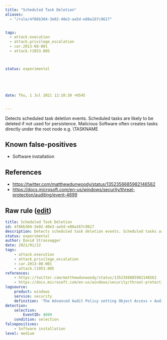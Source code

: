 ```yaml
---
title: "Scheduled Task Deletion"
aliases:
  - "/rule/4f86b304-3e02-40e3-aa5d-e88a167c9617"


tags:
  - attack.execution
  - attack.privilege_escalation
  - car.2013-08-001
  - attack.t1053.005



status: experimental





date: Thu, 1 Jul 2021 12:18:30 +0545


---
```


Detects scheduled task deletion events. Scheduled tasks are likely to be deleted if not used for persistence. Malicious Software often creates tasks directly under the root node e.g. \TASKNAME

<!--more-->


## Known false-positives

* Software installation



## References

* https://twitter.com/matthewdunwoody/status/1352356685982146562
* https://docs.microsoft.com/en-us/windows/security/threat-protection/auditing/event-4699


## Raw rule ([edit](https://github.com/SigmaHQ/sigma/edit/master/rules/windows/builtin/security/win_scheduled_task_deletion.yml))
```yaml
title: Scheduled Task Deletion
id: 4f86b304-3e02-40e3-aa5d-e88a167c9617 
description: Detects scheduled task deletion events. Scheduled tasks are likely to be deleted if not used for persistence. Malicious Software often creates tasks directly under the root node e.g. \TASKNAME
status: experimental
author: David Strassegger
date: 2021/01/22
tags:
    - attack.execution
    - attack.privilege_escalation
    - car.2013-08-001
    - attack.t1053.005
references:
    - https://twitter.com/matthewdunwoody/status/1352356685982146562
    - https://docs.microsoft.com/en-us/windows/security/threat-protection/auditing/event-4699
logsource:
    product: windows
    service: security
    definition: 'The Advanced Audit Policy setting Object Access > Audit Other Object Access Events has to be configured to allow this detection. We also recommend extracting the Command field from the embedded XML in the event data.'
detection:
    selection:
        EventID: 4699
    condition: selection
falsepositives:
    - Software installation
level: medium

```
